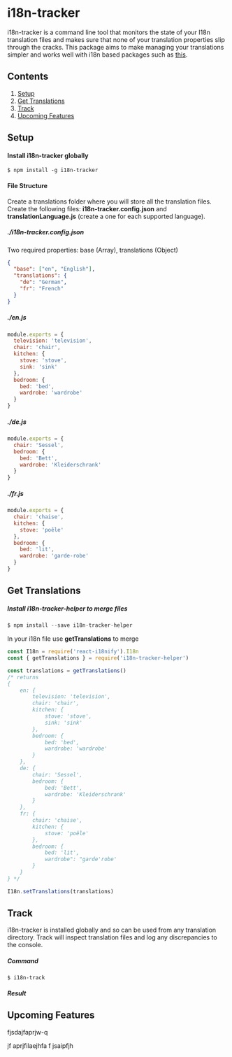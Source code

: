 # i18n-tracker
i18n-tracker is a command line tool that monitors the state of your I18n translation files and makes sure that none of your translation properties slip through the cracks. This package aims to make managing your translations simpler and works well with i18n based packages such as [this](https://github.com/JSxMachina/react-i18nify).

## Contents
1. [Setup](#setup)
2. [Get Translations](#get-translations)
3. [Track](#track)
4. [Upcoming Features](#upcoming-features)


## Setup

#### Install i18n-tracker globally
```
$ npm install -g i18n-tracker

```

#### File Structure
Create a translations folder where you will store all the translation files. Create the following files: **i18n-tracker.config.json** and **translationLanguage.js** (create a one for each supported language).

##### ./i18n-tracker.config.json
Two required properties: base (Array), translations (Object)
```json
{
  "base": ["en", "English"],
  "translations": {
    "de": "German",
    "fr": "French"
  }
}
```

##### ./en.js
```javascript
module.exports = {
  television: 'television',
  chair: 'chair',
  kitchen: {
    stove: 'stove',
    sink: 'sink'
  },
  bedroom: {
    bed: 'bed',
    wardrobe: 'wardrobe'
  }
}
```

##### ./de.js
```javascript
module.exports = {
  chair: 'Sessel',
  bedroom: {
    bed: 'Bett',
    wardrobe: 'Kleiderschrank'
  }
}
```

##### ./fr.js
```javascript
module.exports = {
  chair: 'chaise',
  kitchen: {
    stove: 'poêle'
  },
  bedroom: {
    bed: 'lit',
    wardrobe: 'garde-robe'
  }
}
```

## Get Translations

##### Install i18n-tracker-helper to merge files
```javascript
$ npm install --save i18n-tracker-helper
```

In your i18n file use **getTranslations** to merge

```javascript
const I18n = require('react-i18nify').I18n
const { getTranslations } = require('i18n-tracker-helper')

const translations = getTranslations()
/* returns
{
    en: {
        television: 'television',
        chair: 'chair',
        kitchen: {
            stove: 'stove',
            sink: 'sink'
        },
        bedroom: {
            bed: 'bed',
            wardrobe: 'wardrobe'
        }
    },
    de: {
        chair: 'Sessel',
        bedroom: {
            bed: 'Bett',
            wardrobe: 'Kleiderschrank'
        }
    },
    fr: {
        chair: 'chaise',
        kitchen: {
            stove: 'poêle'
        },
        bedroom: {
            bed: 'lit',
            wardrobe": "garde'robe'
        }
    }
} */

I18n.setTranslations(translations)

```



## Track
i18n-tracker is installed globally and so can be used from any translation directory. Track will inspect translation files and log any discrepancies to the console.

##### Command
```
$ i18n-track
```

##### Result
[](https://github.com/kesupile/I18n-tracker/blob/feature/track/images/track_example.PNG?raw=true)

## Upcoming Features
fjsdajfaprjw-q

jf aprjfilaejhfa
f jsaipfjh
